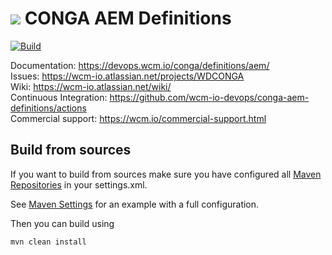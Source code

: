 <img src="https://wcm.io/images/favicon-16@2x.png"/> CONGA AEM Definitions
======
[![Build](https://github.com/wcm-io-devops/conga-aem-definitions/workflows/Build/badge.svg?branch=develop)](https://github.com/wcm-io-devops/conga-aem-definitions/actions?query=workflow%3ABuild+branch%3Adevelop)

Documentation: https://devops.wcm.io/conga/definitions/aem/<br/>
Issues: https://wcm-io.atlassian.net/projects/WDCONGA<br/>
Wiki: https://wcm-io.atlassian.net/wiki/<br/>
Continuous Integration: https://github.com/wcm-io-devops/conga-aem-definitions/actions<br/>
Commercial support: https://wcm.io/commercial-support.html


## Build from sources

If you want to build from sources make sure you have configured all [Maven Repositories](https://devops.wcm.io/maven.html) in your settings.xml.

See [Maven Settings](https://github.com/wcm-io-devops/conga-aem-definitions/blob/develop/.maven-settings.xml) for an example with a full configuration.

Then you can build using

```
mvn clean install
```
